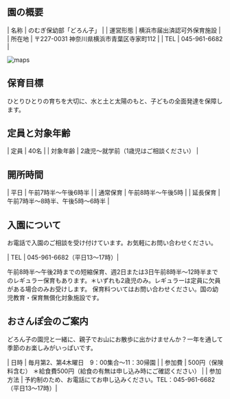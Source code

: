 ## 園の概要

| 名称  | のむぎ保幼部「どろん子」 |
| 運営形態  | 横浜市届出済認可外保育施設 |
| 所在地 | 〒227-0031 神奈川県横浜市青葉区寺家町112 |
| TEL | 045-961-6682 |


![maps](https://www.google.com/maps/embed?pb=!1m18!1m12!1m3!1d3245.3378965266284!2d139.5073931155644!3d35.570050943668356!2m3!1f0!2f0!3f0!3m2!1i1024!2i768!4f13.1!3m3!1m2!1s0x6018f9ec8d5e9155%3A0x5eae125fc2c3e032!2z44CSMjI3LTAwMzEg56We5aWI5bed55yM5qiq5rWc5biC6Z2S6JGJ5Yy65a-65a6255S677yR77yR77yS!5e0!3m2!1sja!2sjp!4v1602396004366!5m2!1sja!2sjp)

## 保育目標

ひとりひとりの育ちを大切に、水と土と太陽のもと、子どもの全面発達を保障します。

## 定員と対象年齢

| 定員 | 40名 |
| 対象年齢 | 2歳児〜就学前（1歳児はご相談ください） |

## 開所時間

| 平日 | 午前7時半〜午後6時半 |
| 通常保育 | 午前8時半〜午後5時 |
| 延長保育 | 午前7時半〜8時半、午後5時〜6時半 |

## 入園について

お電話で入園のご相談を受け付けています。お気軽にお問い合わせください。

| TEL | 045-961-6682（平日13〜17時）|

午前8時半〜午後2時までの短縮保育、週2日または3日午前8時半〜12時半までのレギュラー保育もあります。＊いずれも2歳児のみ。レギュラーは定員に欠員がある場合のみお受けします。
保育料ついてはお問い合わせください。国の幼児教育・保育無償化対象施設です。

## おさんぽ会のご案内

どろん子の園児と一緒に、親子でお山にお散歩に出かけませんか？一年を通して季節のお楽しみがいっぱいです。

| 日時 | 毎月第2、第4木曜日　9：00集合〜11：30帰園 |
| 参加費 | 500円（保険料含む） ＊給食費500円（給食の有無は申し込み時にご確認ください） |
| 参加方法 | 予約制のため、お電話にてお申し込みください。TEL：045-961-6682（平日13〜17時）|
